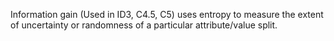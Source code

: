 Information gain (Used in ID3, C4.5, C5) uses entropy to measure the extent of uncertainty or randomness of a particular attribute/value split.
